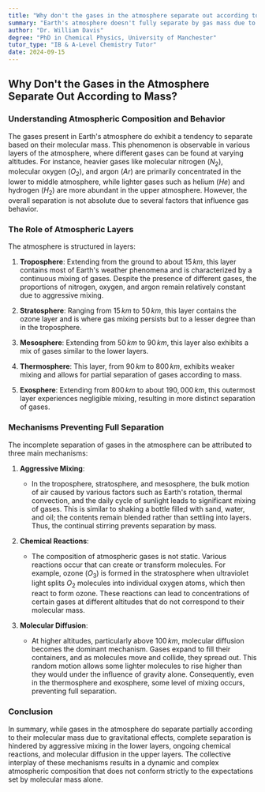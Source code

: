 ```yaml
---
title: "Why don't the gases in the atmosphere separate out according to mass?"
summary: "Earth's atmosphere doesn't fully separate by gas mass due to mixing, chemical reactions, and molecular diffusion. While gravity pulls heavier gases down, constant air movement in the lower atmosphere prevents separation.  In the upper atmosphere, diffusion and reactions contribute to a partial separation."
author: "Dr. William Davis"
degree: "PhD in Chemical Physics, University of Manchester"
tutor_type: "IB & A-Level Chemistry Tutor"
date: 2024-09-15
---
```


## Why Don't the Gases in the Atmosphere Separate Out According to Mass?

### Understanding Atmospheric Composition and Behavior

The gases present in Earth's atmosphere do exhibit a tendency to separate based on their molecular mass. This phenomenon is observable in various layers of the atmosphere, where different gases can be found at varying altitudes. For instance, heavier gases like molecular nitrogen ($N_2$), molecular oxygen ($O_2$), and argon ($Ar$) are primarily concentrated in the lower to middle atmosphere, while lighter gases such as helium ($He$) and hydrogen ($H_2$) are more abundant in the upper atmosphere. However, the overall separation is not absolute due to several factors that influence gas behavior.

### The Role of Atmospheric Layers

The atmosphere is structured in layers:

1. **Troposphere**: Extending from the ground to about $15 \, km$, this layer contains most of Earth's weather phenomena and is characterized by a continuous mixing of gases. Despite the presence of different gases, the proportions of nitrogen, oxygen, and argon remain relatively constant due to aggressive mixing.

2. **Stratosphere**: Ranging from $15 \, km$ to $50 \, km$, this layer contains the ozone layer and is where gas mixing persists but to a lesser degree than in the troposphere.

3. **Mesosphere**: Extending from $50 \, km$ to $90 \, km$, this layer also exhibits a mix of gases similar to the lower layers.

4. **Thermosphere**: This layer, from $90 \, km$ to $800 \, km$, exhibits weaker mixing and allows for partial separation of gases according to mass.

5. **Exosphere**: Extending from $800 \, km$ to about $190,000 \, km$, this outermost layer experiences negligible mixing, resulting in more distinct separation of gases.

### Mechanisms Preventing Full Separation

The incomplete separation of gases in the atmosphere can be attributed to three main mechanisms:

1. **Aggressive Mixing**: 
   - In the troposphere, stratosphere, and mesosphere, the bulk motion of air caused by various factors such as Earth's rotation, thermal convection, and the daily cycle of sunlight leads to significant mixing of gases. This is similar to shaking a bottle filled with sand, water, and oil; the contents remain blended rather than settling into layers. Thus, the continual stirring prevents separation by mass.

2. **Chemical Reactions**:
   - The composition of atmospheric gases is not static. Various reactions occur that can create or transform molecules. For example, ozone ($O_3$) is formed in the stratosphere when ultraviolet light splits $O_2$ molecules into individual oxygen atoms, which then react to form ozone. These reactions can lead to concentrations of certain gases at different altitudes that do not correspond to their molecular mass.

3. **Molecular Diffusion**:
   - At higher altitudes, particularly above $100 \, km$, molecular diffusion becomes the dominant mechanism. Gases expand to fill their containers, and as molecules move and collide, they spread out. This random motion allows some lighter molecules to rise higher than they would under the influence of gravity alone. Consequently, even in the thermosphere and exosphere, some level of mixing occurs, preventing full separation.

### Conclusion

In summary, while gases in the atmosphere do separate partially according to their molecular mass due to gravitational effects, complete separation is hindered by aggressive mixing in the lower layers, ongoing chemical reactions, and molecular diffusion in the upper layers. The collective interplay of these mechanisms results in a dynamic and complex atmospheric composition that does not conform strictly to the expectations set by molecular mass alone.
    